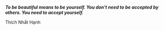 _**To be beautiful means to be yourself. You don't need to be accepted by others. You need to accept yourself.**_

Thích Nhất Hạnh
